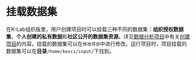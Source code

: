 # 挂载数据集

在K-Lab组织版里，用户创建项目时可以挂载三种不同的数据集：**组织授权数据集**，**个人创建的私有数据**和**社区公开的数据集资源**。详见[数据分析项目](/ch5/chapter5.md)中有关[创建项目](/ch5/create_lab.md)的内容。挂载的数据集可以在`修改项目`中进行修改。运行项目时，项目挂载的数据集可以在**目录**`/home/kesci/input/`下找到。